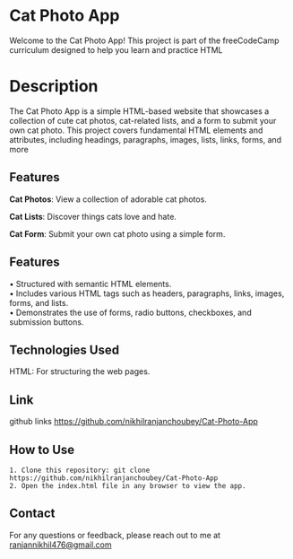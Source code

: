 # Cat Photo App

Welcome to the Cat Photo App! This project is part of the freeCodeCamp curriculum designed to help you learn and practice HTML

# Description
The Cat Photo App is a simple HTML-based website that showcases a collection of cute cat photos, cat-related lists, and a form to submit your own cat photo. This project covers fundamental HTML elements and attributes, including headings, paragraphs, images, lists, links, forms, and more


## Features
**Cat Photos**: View a collection of adorable cat photos.

**Cat Lists**: Discover things cats love and hate.

**Cat Form**: Submit your own cat photo using a simple form.



## Features
• Structured with semantic HTML elements.  
• Includes various HTML tags such as headers, paragraphs, links, images, forms, and lists.  
• Demonstrates the use of forms, radio buttons, checkboxes, and submission buttons.
## Technologies Used
HTML: For structuring the web pages.


## Link
github links https://github.com/nikhilranjanchoubey/Cat-Photo-App
## How to Use
    1. Clone this repository: git clone https://github.com/nikhilranjanchoubey/Cat-Photo-App
    2. Open the index.html file in any browser to view the app.
## Contact
For any questions or feedback, please reach out to me at       ranjannikhil476@gmail.com

